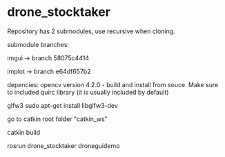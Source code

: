 # drone_stocktaker

Repository has 2 submodules, use recursive when cloning.

submodule branches:

imgui -> branch 58075c4414

implot -> branch e64df657b2


depencies:
opencv version 4.2.0 - build and install from souce. Make sure to included quirc library (it is usually included by default)

glfw3
sudo apt-get install libglfw3-dev


go to catkin root folder "catkin_ws"

catkin build

rosrun drone_stocktaker droneguidemo 
